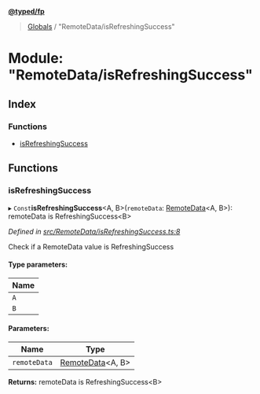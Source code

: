 **[@typed/fp](../README.md)**

> [Globals](../globals.md) / "RemoteData/isRefreshingSuccess"

# Module: "RemoteData/isRefreshingSuccess"

## Index

### Functions

* [isRefreshingSuccess](_remotedata_isrefreshingsuccess_.md#isrefreshingsuccess)

## Functions

### isRefreshingSuccess

▸ `Const`**isRefreshingSuccess**\<A, B>(`remoteData`: [RemoteData](_remotedata_remotedata_.md#remotedata)\<A, B>): remoteData is RefreshingSuccess\<B>

*Defined in [src/RemoteData/isRefreshingSuccess.ts:8](https://github.com/TylorS/typed-fp/blob/8639976/src/RemoteData/isRefreshingSuccess.ts#L8)*

Check if a RemoteData value is RefreshingSuccess

#### Type parameters:

Name |
------ |
`A` |
`B` |

#### Parameters:

Name | Type |
------ | ------ |
`remoteData` | [RemoteData](_remotedata_remotedata_.md#remotedata)\<A, B> |

**Returns:** remoteData is RefreshingSuccess\<B>
